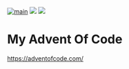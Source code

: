[![main](https://github.com/Markus-Ende/aoc/actions/workflows/main.yml/badge.svg)](https://github.com/Markus-Ende/aoc/actions/workflows/main.yml) ![](https://img.shields.io/badge/stars%20⭐-4-yellow) ![](https://img.shields.io/badge/days%20completed-2-red)

# My Advent Of Code

https://adventofcode.com/
